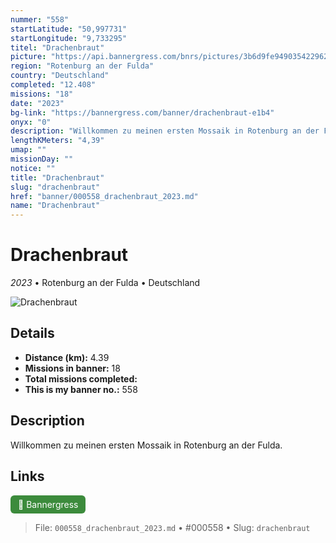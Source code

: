 ```yaml
---
nummer: "558"
startLatitude: "50,997731"
startLongitude: "9,733295"
titel: "Drachenbraut"
picture: "https://api.bannergress.com/bnrs/pictures/3b6d9fe949035422962ff24d0933b2f9"
region: "Rotenburg an der Fulda"
country: "Deutschland"
completed: "12.408"
missions: "18"
date: "2023"
bg-link: "https://bannergress.com/banner/drachenbraut-e1b4"
onyx: "0"
description: "Willkommen zu meinen ersten Mossaik in Rotenburg an der Fulda."
lengthKMeters: "4,39"
umap: ""
missionDay: ""
notice: ""
title: "Drachenbraut"
slug: "drachenbraut"
href: "banner/000558_drachenbraut_2023.md"
name: "Drachenbraut"
---
```

# Drachenbraut

*2023* • Rotenburg an der Fulda • Deutschland

![Drachenbraut](https://api.bannergress.com/bnrs/pictures/3b6d9fe949035422962ff24d0933b2f9)



## Details
- **Distance (km):** 4.39
- **Missions in banner:** 18
- **Total missions completed:** 
- **This is my banner no.:** 558



## Description
Willkommen zu meinen ersten Mossaik in Rotenburg an der Fulda.



## Links
<a href="https://bannergress.com/banner/drachenbraut-e1b4" target="_blank" style="display:inline-block;margin-right:8px;padding:6px 12px;background:#3c8b3c;color:#fff;text-decoration:none;border-radius:6px;">🔗 Bannergress</a>



> File: `000558_drachenbraut_2023.md` • #000558 • Slug: `drachenbraut`
